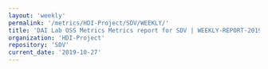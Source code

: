```yaml
---
layout: 'weekly'
permalink: '/metrics/HDI-Project/SDV/WEEKLY/'
title: 'DAI Lab OSS Metrics Metrics report for SDV | WEEKLY-REPORT-2019-10-27'
organization: 'HDI-Project'
repository: 'SDV'
current_date: '2019-10-27'
---
```

